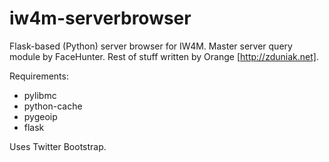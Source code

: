 iw4m-serverbrowser
==================

Flask-based (Python) server browser for IW4M. Master server query module by FaceHunter. Rest of stuff written by Orange [http://zduniak.net].

Requirements:
 * pylibmc
 * python-cache
 * pygeoip
 * flask
 
Uses Twitter Bootstrap.